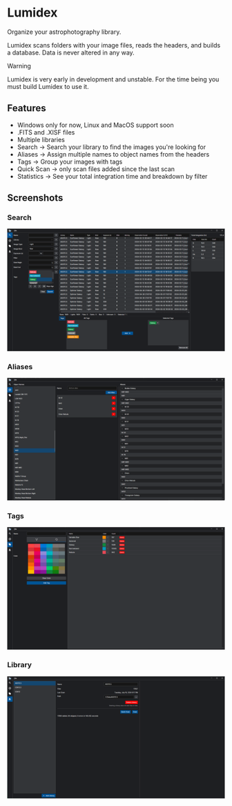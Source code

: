 # Lumidex

Organize your astrophotography library.

Lumidex scans folders with your image files, reads the headers, and builds a database.
Data is never altered in any way.

> [!WARNING]
> Lumidex is very early in development and unstable.
> For the time being you must build Lumidex to use it.

## Features
- Windows only for now, Linux and MacOS support soon
- .FITS and .XISF files
- Multiple libraries
- Search -> Search your library to find the images you're looking for
- Aliases -> Assign multiple names to object names from the headers
- Tags -> Group your images with tags
- Quick Scan -> only scan files added since the last scan
- Statistics -> See your total integration time and breakdown by filter

## Screenshots

### Search
![Search](/assets/lumidex_search.png?raw=true "Search")

### Aliases
![Alias](/assets/lumidex_aliases.png?raw=true "Aliases")

### Tags
![Tags](/assets/lumidex_tags.png?raw=true "Tags")

### Library
![Library](/assets/lumidex_library.png?raw=true "Library")
